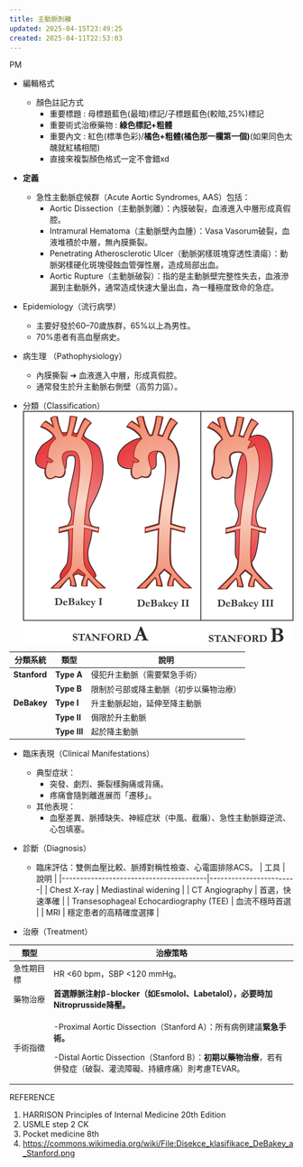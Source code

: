 ```yaml
---
title: 主動脈剝離
updated: 2025-04-15T23:49:25
created: 2025-04-11T22:53:03
---
```


PM

- 編輯格式
  - 顏色註記方式
    - 重要標題 : 母標題藍色(最暗)標記/子標題藍色(較暗,25%)標記
    - 重要術式治療藥物 : **綠色標記+粗體**
    - 重要內文 : 紅色(標準色彩)/**橘色+粗體(橘色那一欄第一個)**(如果同色太醜就紅橘相間)
    - 直接來複製顏色格式一定不會錯xd
- **定義**
  - 急性主動脈症候群（Acute Aortic Syndromes, AAS）包括：
    - Aortic Dissection（主動脈剝離）：內膜破裂，血液進入中層形成真假腔。
    - Intramural Hematoma（主動脈壁內血腫）：Vasa Vasorum破裂，血液堆積於中層，無內膜撕裂。
    - Penetrating Atherosclerotic Ulcer（動脈粥樣斑塊穿透性潰瘍）：動脈粥樣硬化斑塊侵蝕血管彈性層，造成局部出血。
    - Aortic Rupture（主動脈破裂）：指的是主動脈壁完整性失去，血液滲漏到主動脈外，通常造成快速大量出血，為一種極度致命的急症。
- Epidemiology（流行病學）
  - 主要好發於60–70歲族群，65%以上為男性。
  - 70%患者有高血壓病史。

- 病生理 （Pathophysiology）
  - 內膜撕裂 ➔ 血液進入中層，形成真假腔。
  - 通常發生於升主動脈右側壁（高剪力區）。

- 分類（Classification）
![image1](../../../../resources/0d99644039d04ae4901a30d58c239ed9.png)

| 分類系統     | 類型         | 說明                                   |
|--------------|--------------|----------------------------------------|
| **Stanford** | **Type A**   | 侵犯升主動脈（需要緊急手術）           |
|             | **Type B**   | 限制於弓部或降主動脈（初步以藥物治療） |
| **DeBakey**  | **Type I**   | 升主動脈起始，延伸至降主動脈           |
|             | **Type II**  | 侷限於升主動脈                         |
|             | **Type III** | 起於降主動脈                           |

- 臨床表現（Clinical Manifestations）
  - 典型症狀：
    - 突發、劇烈、撕裂樣胸痛或背痛。
    - 疼痛會隨剝離進展而「遷移」。
  - 其他表現：
    - 血壓差異、脈搏缺失、神經症狀（中風、截癱）、急性主動脈瓣逆流、心包填塞。

- 診斷（Diagnosis）
  - 臨床評估：雙側血壓比較、脈搏對稱性檢查、心電圖排除ACS。
| 工具                                   | 說明                   |
|----------------------------------------|------------------------|
| Chest X-ray                            | Mediastinal widening   |
| CT Angiography                         | 首選，快速準確         |
| Transesophageal Echocardiography (TEE) | 血流不穩時首選         |
| MRI                                    | 穩定患者的高精確度選擇 |

- 治療（Treatment）
<table>
<colgroup>
<col style="width: 14%" />
<col style="width: 85%" />
</colgroup>
<thead>
<tr class="header">
<th>類型</th>
<th>治療策略</th>
</tr>
</thead>
<tbody>
<tr class="odd">
<td>急性期目標</td>
<td>HR &lt;60 bpm，SBP &lt;120 mmHg。</td>
</tr>
<tr class="even">
<td>藥物治療</td>
<td><strong>首選靜脈注射β-blocker（如Esmolol、Labetalol），必要時加Nitroprusside降壓。</strong></td>
</tr>
<tr class="odd">
<td>手術指徵</td>
<td><p>-Proximal Aortic Dissection（Stanford A）：所有病例建議<strong>緊急手術。</strong></p>
<p>-Distal Aortic Dissection（Stanford B）：<strong>初期以藥物治療</strong>，若有併發症（破裂、灌流障礙、持續疼痛）則考慮TEVAR。</p></td>
</tr>
</tbody>
</table>

REFERENCE
1.  HARRISON Principles of Internal Medicine 20th Edition
2.  USMLE step 2 CK
3.  Pocket medicine 8th
4.  <https://commons.wikimedia.org/wiki/File:Disekce_klasifikace_DeBakey_a_Stanford.png>
